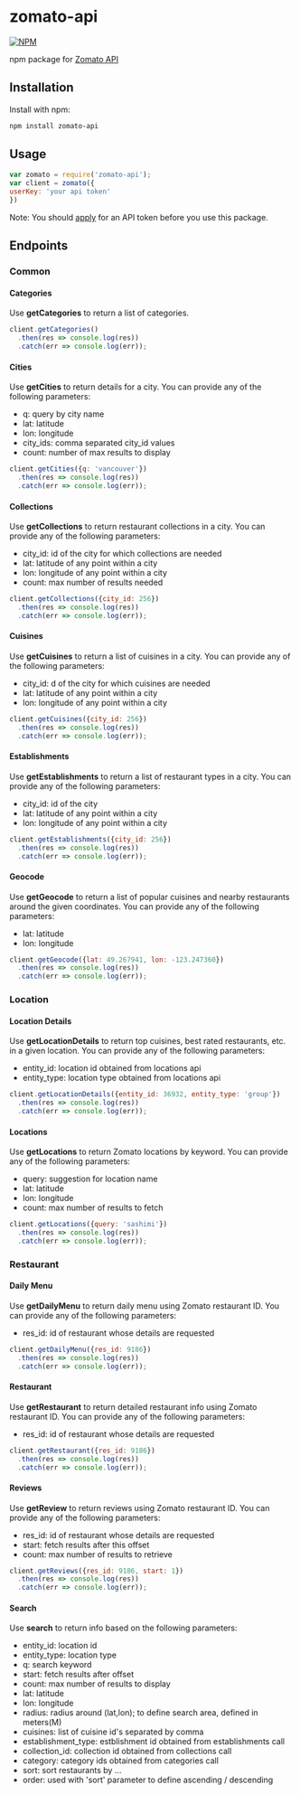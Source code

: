 # zomato-api

[![NPM](https://nodei.co/npm/zomato-api.png)](https://nodei.co/npm/zomato-api/)

npm package for [Zomato API](https://developers.zomato.com/documentation)

## Installation

Install with npm:

```sh
npm install zomato-api
```

## Usage

```javascript
var zomato = require('zomato-api');
var client = zomato({
userKey: 'your api token'
})
```

Note: You should [apply](https://developers.zomato.com/api#headline1) for an API token before you use this package.

## Endpoints

### Common

#### Categories

Use __getCategories__ to return a list of categories.

```javascript
client.getCategories()
  .then(res => console.log(res))
  .catch(err => console.log(err)); 
```

#### Cities

Use __getCities__ to return details for a city. You can provide any of the following parameters:

- q: query by city name
- lat: latitude
- lon: longitude
- city_ids: comma separated city_id values
- count: number of max results to display

```javascript
client.getCities({q: 'vancouver'})
  .then(res => console.log(res))
  .catch(err => console.log(err)); 
```

#### Collections

Use __getCollections__ to return restaurant collections in a city. You can provide any of the following parameters:

- city_id: id of the city for which collections are needed
- lat: latitude of any point within a city
- lon: longitude of any point within a city
- count: max number of results needed

```javascript
client.getCollections({city_id: 256})
  .then(res => console.log(res))
  .catch(err => console.log(err));
```

#### Cuisines

Use __getCuisines__ to return a list of cuisines in a city. You can provide any of the following parameters:

- city_id: d of the city for which cuisines are needed
- lat: latitude of any point within a city
- lon: longitude of any point within a city

```javascript
client.getCuisines({city_id: 256})
  .then(res => console.log(res))
  .catch(err => console.log(err));
```

#### Establishments

Use __getEstablishments__ to return a list of restaurant types in a city. You can provide any of the following parameters:

- city_id: id of the city
- lat: latitude of any point within a city
- lon: longitude of any point within a city

```javascript
client.getEstablishments({city_id: 256})
  .then(res => console.log(res))
  .catch(err => console.log(err));
```

#### Geocode

Use __getGeocode__ to return a list of popular cuisines and nearby restaurants around the given coordinates. You can provide any of the following parameters:

- lat: latitude
- lon: longitude

```javascript
client.getGeocode({lat: 49.267941, lon: -123.247360})
  .then(res => console.log(res))
  .catch(err => console.log(err));
```

### Location

#### Location Details

Use __getLocationDetails__ to return top cuisines, best rated restaurants, etc. in a given location. You can provide any of the following parameters:

- entity_id: location id obtained from locations api
- entity_type: location type obtained from locations api
                
```javascript
client.getLocationDetails({entity_id: 36932, entity_type: 'group'})
  .then(res => console.log(res))
  .catch(err => console.log(err));
```

#### Locations

Use __getLocations__ to return Zomato locations by keyword. You can provide any of the following parameters:

- query: suggestion for location name
- lat: latitude
- lon: longitude
- count: max number of results to fetch

```javascript
client.getLocations({query: 'sashimi'})
  .then(res => console.log(res))
  .catch(err => console.log(err));
```

### Restaurant

#### Daily Menu

Use __getDailyMenu__ to return daily menu using Zomato restaurant ID. You can provide any of the following parameters:

- res_id: id of restaurant whose details are requested

```javascript
client.getDailyMenu({res_id: 9186})
  .then(res => console.log(res))
  .catch(err => console.log(err));
```

#### Restaurant

Use __getRestaurant__ to return detailed restaurant info using Zomato restaurant ID. You can provide any of the following parameters:

- res_id: id of restaurant whose details are requested

```javascript
client.getRestaurant({res_id: 9186})
  .then(res => console.log(res))
  .catch(err => console.log(err));
```

#### Reviews

Use __getReview__ to return reviews using Zomato restaurant ID. You can provide any of the following parameters:

- res_id: id of restaurant whose details are requested
- start: fetch results after this offset
- count: max number of results to retrieve

```javascript
client.getReviews({res_id: 9186, start: 1})
  .then(res => console.log(res))
  .catch(err => console.log(err));
```

#### Search

Use __search__ to return info based on the following parameters:

- entity_id: location id
- entity_type: location type
- q: search keyword
- start: fetch results after offset
- count: max number of results to display
- lat: latitude
- lon: longitude
- radius: radius around (lat,lon); to define search area, defined in meters(M)
- cuisines: list of cuisine id's separated by comma
- establishment_type: estblishment id obtained from establishments call
- collection_id: collection id obtained from collections call
- category: category ids obtained from categories call
- sort: sort restaurants by ...
- order: used with 'sort' parameter to define ascending / descending
